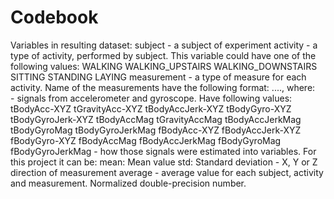 # Codebook

Variables in resulting dataset:
subject - a subject of experiment
activity - a type of activity, performed by subject. This variable could have one of the following values:
			WALKING
			WALKING_UPSTAIRS
			WALKING_DOWNSTAIRS
			SITTING
			STANDING
			LAYING
measurement - a type of measure for each activity. Name of the measurements have the following format:
		<signal>.<method>...<axis>, where:	
			<signal> - signals from accelerometer and gyroscope. Have following values:
					tBodyAcc-XYZ
					tGravityAcc-XYZ
					tBodyAccJerk-XYZ
					tBodyGyro-XYZ
					tBodyGyroJerk-XYZ
					tBodyAccMag
					tGravityAccMag
					tBodyAccJerkMag
					tBodyGyroMag
					tBodyGyroJerkMag
					fBodyAcc-XYZ
					fBodyAccJerk-XYZ
					fBodyGyro-XYZ
					fBodyAccMag
					fBodyAccJerkMag
					fBodyGyroMag
					fBodyGyroJerkMag
			<method> - how those signals were estimated into variables. For this project it can be:
					mean: Mean value
					std: Standard deviation
			<axis> - X, Y or Z direction of measurement
average - average value for each subject, activity and measurement. Normalized double-precision number. 